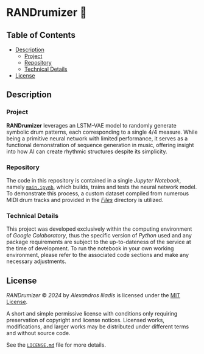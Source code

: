 # RANDrumizer 🥁


## Table of Contents

- [Description](#description)
    - [Project](#project)
    - [Repository](#repository)
    - [Technical Details](#technical-details)
- [License](#license)


## Description

### Project
**RANDrumizer** leverages an LSTM-VAE model to randomly generate symbolic drum patterns, each corresponding to a single 4/4 measure. While being a primitive neural network with limited performance, it serves as a functional demonstration of sequence generation in music, offering insight into how AI can create rhythmic structures despite its simplicity.

### Repository
The code in this repository is contained in a single *Jupyter Notebook*, namely [`main.ipynb`](main.ipynb), which builds, trains and tests the neural network model. To demonstrate this process, a custom dataset compiled from numerous MIDI drum tracks and provided in the [*Files*](Files) directory is utilized.

### Technical Details
This project was developed exclusively within the computing environment of *Google Colaboratory*, thus the specific version of *Python* used and any package requirements are subject to the up-to-dateness of the service at the time of development. To run the notebook in your own working environment, please refer to the associated code sections and make any necessary adjustments.


## License

*RANDrumizer* © *2024* by *Alexandros Iliadis* is licensed under the [MIT License](https://choosealicense.com/licenses/mit/).

A short and simple permissive license with conditions only requiring preservation of copyright and license notices. Licensed works, modifications, and larger works may be distributed under different terms and without source code.

See the [`LICENSE.md`](LICENSE.md) file for more details.